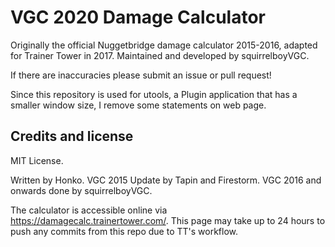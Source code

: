 # VGC 2020 Damage Calculator
Originally the official Nuggetbridge damage calculator 2015-2016, adapted for Trainer Tower in 2017. Maintained and developed by squirrelboyVGC.

If there are inaccuracies please submit an issue or pull request!

Since this repository is used for utools, a Plugin application that has a smaller window size, I remove some statements on web page.

Credits and license
-------------------

MIT License.

Written by Honko. VGC 2015 Update by Tapin and Firestorm. VGC 2016 and onwards done by squirrelboyVGC.

The calculator is accessible online via https://damagecalc.trainertower.com/. This page may take up to 24 hours to push any commits from this repo due to TT's workflow.